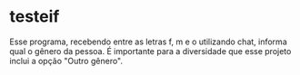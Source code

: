 # testeif
Esse programa, recebendo entre as letras f, m e o utilizando chat, informa qual o gênero da pessoa. É importante para a diversidade que esse projeto inclui a opção "Outro gênero".
